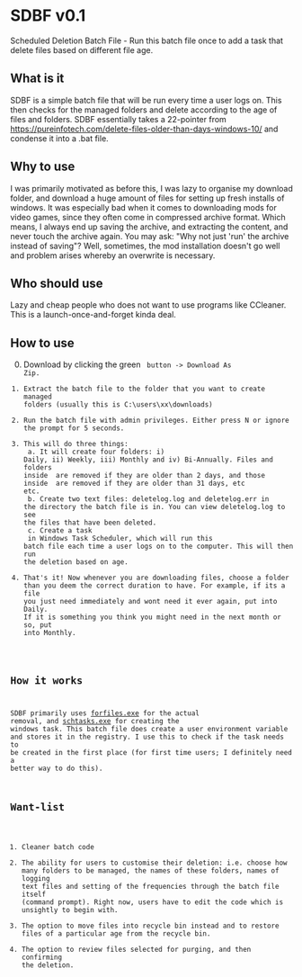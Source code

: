 # SDBF v0.1
Scheduled Deletion Batch File - Run this batch file once to add a task that delete files based on different file age.

## What is it
SDBF is a simple batch file that will be run every time a user logs on. This then checks for the managed folders and delete according to the age of files and folders. SDBF essentially takes a 22-pointer from https://pureinfotech.com/delete-files-older-than-days-windows-10/ and condense it into a .bat file.

## Why to use
I was primarily motivated as before this, I was lazy to organise my download folder, and download a huge amount of files for setting up fresh installs of windows. It was especially bad when it comes to downloading mods for video games, since they often come in compressed archive format. Which means, I always end up saving the archive, and extracting the content, and never touch the archive again. You may ask: "Why not just 'run' the archive instead of saving"? Well, sometimes, the mod installation doesn't go well and problem arises whereby an overwrite is necessary.

## Who should use
Lazy and cheap people who does not want to use programs like CCleaner. This is a launch-once-and-forget kinda deal.

## How to use
  0. Download by clicking the green <Code> button -> Download As Zip.
  1. Extract the batch file to the folder that you want to create managed folders (usually this is C:\users\xx\downloads)
  2. Run the batch file with admin privileges. Either press N or ignore the prompt for 5 seconds.
  3. This will do three things:<br>
    a. It will create four folders: i) Daily, ii) Weekly, iii) Monthly and iv) Bi-Annually. Files and folders inside <Daily> are removed if they are older than 2 days, and those inside <Monthly> are removed if they are older than 31 days, etc etc.<br>
    b. Create two text files: deletelog.log and deletelog.err in the directory the batch file is in. You can view deletelog.log to see the files that have been deleted.<br>
    c. Create a task <ScheduledDeletionTask> in Windows Task Scheduler, which will run this batch file each time a user logs on to the computer. This will then run the           deletion based on age.<br>
  4. That's it! Now whenever you are downloading files, choose a folder than you deem the correct duration to have. For example, if its a file you just need immediately and wont need it ever again, put into Daily. If it is something you think you might need in the next month or so, put into Monthly.
  
## How it works
SDBF primarily uses [forfiles.exe](https://docs.microsoft.com/en-us/windows-server/administration/windows-commands/forfiles "Microsoft Docs: Forfiles") for the actual removal, and [schtasks.exe](https://docs.microsoft.com/en-us/windows-server/administration/windows-commands/schtasks "Microsoft Docs: Schtasks") for creating the windows task. This batch file does create a user environment variable and stores it in the registry. I use this to check if the task needs to be created in the first place (for first time users; I definitely need a better way to do this).
  
## Want-list
  1. Cleaner batch code
  2. The ability for users to customise their deletion: i.e. choose how many folders to be managed, the names of these folders, names of logging text files and setting of the frequencies through the batch file itself (command prompt). Right now, users have to edit the code which is unsightly to begin with.
  3. The option to move files into recycle bin instead and to restore files of a particular age from the recycle bin.
  4. The option to review files selected for purging, and then confirming the deletion.
